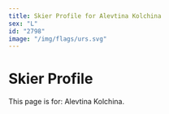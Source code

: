 ```yaml
---
title: Skier Profile for Alevtina Kolchina
sex: "L"
id: "2798"
image: "/img/flags/urs.svg" 
---
```


# Skier Profile

This page is for: Alevtina Kolchina.
    